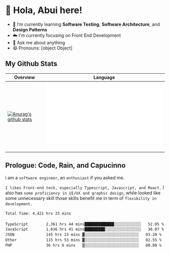 # 👋 Hola, Abui here!

- 🌱 I’m currently learning **Software Testing**, **Software Architecture**, and **Design Patterns**
- ☁️ I’m currently focusing on Front End Development
- 💬 Ask me about anything
- 😄 Pronouns: [object Object]

## My Github Stats

| Overview | Language |
| --- | --- |
|[![Anurag's github stats](https://github-readme-stats.vercel.app/api?username=abui-am&count_private=true)](https://github.com/anuraghazra/github-readme-stats)|![Language](https://raw.githubusercontent.com/abui-am/stats/c6455f656dfce7acd3951e5ec5b25d72af0b2ee3/generated/languages.svg)|

## Prologue: Code, Rain, and Capucinno
i am a `software engineer`, an `enthusiast` if you asked me. 

`I likes Front-end tech, especially Typescript, Javascript, and React.` I also has `some proficiency in UI/UX and graphic design`, while looked like some unnecessary skill those skills benefit me in term of `flexibility in development.`


<!--START_SECTION:waka-->

```txt
Total Time: 4,421 hrs 33 mins

TypeScript        2,361 hrs 44 mins█████████████░░░░░░░░░░░░   52.05 %
JavaScript        1,636 hrs 41 mins█████████░░░░░░░░░░░░░░░░   36.07 %
JSON              145 hrs 23 mins ▓░░░░░░░░░░░░░░░░░░░░░░░░   03.20 %
Other             115 hrs 53 mins ▓░░░░░░░░░░░░░░░░░░░░░░░░   02.55 %
PHP               36 hrs 6 mins   ▒░░░░░░░░░░░░░░░░░░░░░░░░   00.80 %
```

<!--END_SECTION:waka-->
